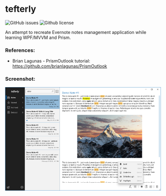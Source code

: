 # tefterly
![GitHub issues](https://img.shields.io/github/issues/nelinory/tefterly.svg?style=flat-square)
![Github license](https://img.shields.io/github/license/nelinory/tefterly.svg?style=flat-square)

An attempt to recreate Evernote notes management application while learning WPF/MVVM and Prism.

### References:
- Brian Lagunas - PrismOutlook tutorial: https://github.com/brianlagunas/PrismOutlook
 
### Screenshot:
<img src="Screenshot.png" alt="Screenshot" width="900"/>